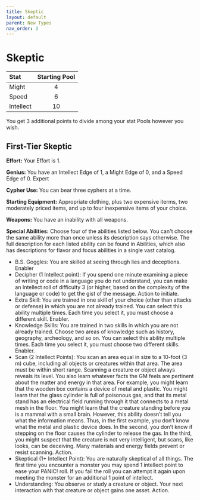 ```yaml
---
title: Skeptic
layout: default
parent: New Types
nav_order: 3
---
```

# Skeptic

| Stat       | Starting Pool |
| :--------  | :-------:  |
| Might      | 4          |
| Speed      | 6          |
| Intellect  | 10          |

You get 3 additional points to divide among your stat Pools however you wish.

## First-Tier Skeptic

**Effort:** Your Effort is 1. 

**Genius:** You have an Intellect Edge of 1, a Might Edge of 0, and a Speed Edge of 0. Expert 

**Cypher Use:** You can bear three cyphers at a time.

**Starting Equipment:** Appropriate clothing, plus two expensive iterms, two moderately priced items, and up to four inexpensive items of your choice.

**Weapons:** You have an inability with all weapons.

**Special Abilities:** Choose four of the abilities listed below. You can't choose the same ability more than once unless its description says otherwise. The full description for each listed ability can be found in Abilities, which also has descriptions for flavor and focus abilities in a single vast catalog.

- B.S. Goggles: You are skilled at seeing through lies and deceptions. Enabler
- Decipher (1 Intellect point): If you spend one minute examining a piece of writing or code in a language you do not understand, you can make an Intellect roll of difficulty 3 (or higher, based on the complexity of the language or code) to get the gist of the message. Action to initiate.
- Extra Skill: You are trained in one skill of your choice (other than attacks or defense) in which you are not already trained. You can select this ability multiple times. Each time you select it, you must choose a different skill. Enabler.
- Knowledge Skills: You are trained in two skills in which you are not already trained. Choose two areas of knowledge such as history, geography, archeology, and so on. You can select this ability multiple times. Each time you select it, you must choose two different skills. Enabler.
- Scan (2 Intellect Points): You scan an area equal in size to a 10-foot (3 m) cube, including all objects or creatures within that area. The area must be within short range. Scanning a creature or object always reveals its level. You also learn whatever facts the GM feels are pertinent about the matter and energy in that area. For example, you might learn that the wooden box contains a device of metal and plastic. You might learn that the glass cylinder is full of poisonous gas, and that its metal stand has an electrical field running through it that connects to a metal mesh in the floor. You might learn that the creature standing before you is a mammal with a small brain. However, this ability doesn’t tell you what the information means. Thus, in the first example, you don’t know what the metal and plastic device does. In the second, you don’t know if stepping on the floor causes the cylinder to release the gas. In the third, you might suspect that the creature is not very intelligent, but scans, like looks, can be deceiving. Many materials and energy fields prevent or resist scanning. Action.
- Skeptical (1+ Intellect Point): You are naturally skeptical of all things. The first time you encounter a monster you may spend 1 intellect point to ease your PANIC! roll. If you fail the roll you can attempt it again upon meeting the monster for an additional 1 point of intellect.
- Understanding: You observe or study a creature or object. Your next interaction with that creature or object gains one asset. Action.
